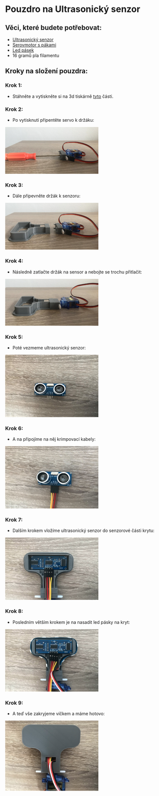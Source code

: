# Pouzdro na Ultrasonický senzor

## Věci, které budete potřebovat:

* [Ultrasonický senzor](https://m.aliexpress.com/item/1005001621997017.html?spm=a2g0n.productlist.0.0.ed515e1f7T7MRW&browser_id=0c14c8fde27f484a8ea80f48d8ec0f00&aff_trace_key=132147f286ac4e55bd5b0c7b274d6308-1683066137766-08967-_DFDvqup&aff_platform=msite&m_page_id=ccfdefaeafdecf188d272a4221ce24fe291acbe517&gclid=&pdp_npi=3%40dis%21CZK%2121.39%2121.39%21%21%21%21%21%402145280e16871579085398867d0749%2112000016846664754%21sea%21CZ%210&algo_pvid=f193ebde-de9d-43e0-93f0-f8e567531eab)
* [Serovmotor s pákami](https://m.aliexpress.com/item/32898059654.html?spm=a2g0n.productlist.0.0.13935f1eZfarBh&browser_id=0c14c8fde27f484a8ea80f48d8ec0f00&aff_trace_key=132147f286ac4e55bd5b0c7b274d6308-1683066137766-08967-_DFDvqup&aff_platform=msite&m_page_id=moowhwcgajocacnx188d275770e66886b9c2383499&gclid=&pdp_npi=3%40dis%21CZK%21165.52%2110.92%21%21%21%21%21%402145277316871580969327798d07b5%2165715807940%21sea%21CZ%210&isseo=y&algo_pvid=09abbd4d-b6f4-40bb-b778-ebc0c64aea05&_universallink=1&m_page_id=moowhwcgajocacnx188d275770e66886b9c2383499&gatewayAdapt=Pc2Msite)
* [Led pásek](https://m.aliexpress.com/item/4000148759042.html?spm=a2g0n.productlist.0.0.6c142a8dP8zbw0&browser_id=0c14c8fde27f484a8ea80f48d8ec0f00&aff_trace_key=132147f286ac4e55bd5b0c7b274d6308-1683066137766-08967-_DFDvqup&aff_platform=msite&m_page_id=moowhwcgajocacnx188d2776d8b1f70bc47ac42fe4&gclid=&pdp_npi=3%40dis%21CZK%21256.86%2195.79%21%21%21%21%21%402100b1a616871582222266161d0783%2112000028511750195%21sea%21CZ%210&isseo=y&algo_pvid=e232af55-53ce-4adf-890e-209b45ef2525&ad_pvid=202306190003423392976277014600012171196_1)
* 16 gramů pla filamentu

## Kroky na složení pouzdra:

### Krok 1:
* Stáhněte a vytiskněte si na 3d tiskárně [tyto](./Parts/Parts_STL) části.
  
### Krok 2:
* Po vytisknutí připentěte servo k držáku:
<img src="./Pictures/20230614_123503609_iOS_edited.jpg" width="300" height="150">

### Krok 3:
* Dále připevněte držák k senzoru:
<img src="./Pictures/20230614_123509347_iOS_edited.jpg" width="300" height="150">

### Krok 4:
* Následně zatlačte držák na sensor a nebojte se trochu přitlačit:
<img src="./Pictures/20230614_123606932_iOS_edited.jpg" width="300" height="150">

### Krok 5:
* Poté vezmeme ultrasonický senzor:
<img src="./Pictures/20230614_123743625_iOS_edited.jpg" width="300" height="200">

### Krok 6:
* A na připojíme na něj krimpovací kabely:
<img src="./Pictures/20230614_123810743_iOS_edited.jpg" width="300" height="200">

### Krok 7:
* Dalším krokem vložíme ultrasonický senzor do senzorové části krytu:
<img src="./Pictures/20230614_123835932_iOS_edited.jpg" width="300" height="200">

### Krok 8:
* Posledním větším krokem je na nasadit led pásky na kryt:
<img src="./Pictures/20230614_124055014_iOS_edited.jpg" width="300" height="200">

### Krok 9:
* A teď vše zakryjeme víčkem a máme hotovo:
<img src="./Pictures/20230614_124512972_iOS_edited.jpg" width="300" height="225">
